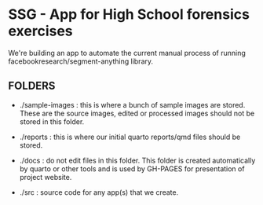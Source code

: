 # SSG - App for High School forensics exercises

We're building an app to automate the current manual process of running facebookresearch/segment-anything library.


## FOLDERS

* ./sample-images : this is where a bunch of sample images are stored.  These are the source images, edited or processed images should not be stored in this folder.

* ./reports : this is where our initial quarto reports/qmd files should be stored.

* ./docs : do not edit files in this folder.  This folder is created automatically by quarto or other tools and is used by GH-PAGES for presentation of project website.

* ./src : source code for any app(s) that we create.


